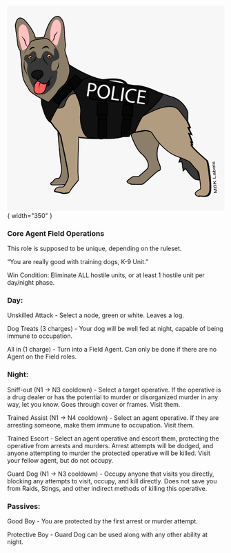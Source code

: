 ![k9unit.png](Images/k9unit.png){ width="350" }

### **Core Agent Field Operations**

This role is supposed to be unique, depending on the ruleset.

“You are really good with training dogs, K-9 Unit.”

Win Condition: Eliminate ALL hostile units, or at least 1 hostile unit per day/night phase.

### **Day:**

Unskilled Attack - Select a node, green or white. Leaves a log.

Dog Treats (3 charges) - Your dog will be well fed at night, capable of being immune to occupation.

All in (1 charge) - Turn into a Field Agent. Can only be done if there are no Agent on the Field roles.

### **Night:**

Sniff-out (N1 -> N3 cooldown) - Select a target operative. If the operative is a drug dealer or has the potential to murder or disorganized murder in any way, let you know. Goes through cover or frames. Visit them.

Trained Assist (N1 -> N4 cooldown) - Select an agent operative. If they are arresting someone, make them immune to occupation. Visit them.

Trained Escort - Select an agent operative and escort them, protecting the operative from arrests and murders. Arrest attempts will be dodged, and anyone attempting to murder the protected operative will be killed. Visit your fellow agent, but do not occupy.

Guard Dog (N1 -> N3 cooldown) - Occupy anyone that visits you directly, blocking any attempts to visit, occupy, and kill directly. Does not save you from Raids, Stings, and other indirect methods of killing this operative.

### **Passives:**

Good Boy - You are protected by the first arrest or murder attempt.

Protective Boy - Guard Dog can be used along with any other ability at night.
